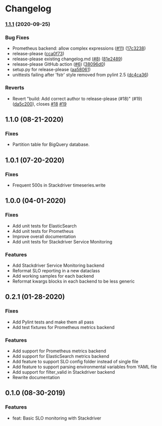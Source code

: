 # Changelog

### [1.1.1](https://www.github.com/google/slo-generator/compare/v1.1.0...v1.1.1) (2020-09-25)


### Bug Fixes

* Prometheus backend: allow complex expressions ([#11](https://www.github.com/google/slo-generator/issues/11)) ([17c3238](https://www.github.com/google/slo-generator/commit/17c3238aebf58d4b5602537398b31fb4228fa36a))
* release-please ([cca0f73](https://www.github.com/google/slo-generator/commit/cca0f7384099f6ce0b5fa6ff1a99453194b93442))
* release-please existing changelog.md ([#8](https://www.github.com/google/slo-generator/issues/8)) ([81e2489](https://www.github.com/google/slo-generator/commit/81e2489b31d1bd381be07459f60fb21adfd25df3))
* release-please GitHub action ([#6](https://www.github.com/google/slo-generator/issues/6)) ([38096d0](https://www.github.com/google/slo-generator/commit/38096d0e756f7d37859a14530bc1a337fcb3ee16))
* setup.py for release-please ([aa58061](https://www.github.com/google/slo-generator/commit/aa58061ef57608a520de97308180470dc4f41393))
* unittests failing after 'fstr' style removed from pylint 2.5 ([dc4ca36](https://www.github.com/google/slo-generator/commit/dc4ca3622aca72c9c024edee8c310dfdc2047358))


### Reverts

* Revert "build: Add correct author to release-please (#18)" (#19) ([da5c200](https://www.github.com/google/slo-generator/commit/da5c200065bde228aa8993e48ddd7fa120dab017)), closes [#18](https://www.github.com/google/slo-generator/issues/18) [#19](https://www.github.com/google/slo-generator/issues/19)

## 1.1.0 (08-21-2020)

### Fixes
* Partition table for BigQuery database.

## 1.0.1 (07-20-2020)

### Fixes
* Frequent 500s in Stackdriver timeseries.write

## 1.0.0 (04-01-2020)

### Fixes
* Add unit tests for ElasticSearch
* Add unit tests for Prometheus
* Improve overall documentation
* Add unit tests for Stackdriver Service Monitoring

### Features
* Add Stackdriver Service Monitoring backend
* Reformat SLO reporting in a new dataclass
* Add working samples for each backend
* Reformat kwargs blocks in each backend to be less generic

## 0.2.1 (01-28-2020)

### Fixes
* Add Pylint tests and make them all pass
* Add test fixtures for Prometheus metrics backend

### Features
* Add support for Prometheus metrics backend
* Add support for ElasticSearch metrics backend
* Add feature to support SLO config folder instead of single file
* Add feature to support parsing environmental variables from YAML file
* Add support for filter_valid in Stackdriver backend
* Rewrite documentation

## 0.1.0 (08-30-2019)

### Features
* feat: Basic SLO monitoring with Stackdriver
